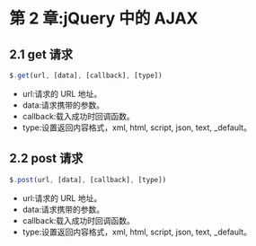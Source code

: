 # 第 2 章:jQuery 中的 AJAX

## 2.1 get 请求

```javascript
$.get(url, [data], [callback], [type])
```

* url:请求的 URL 地址。
* data:请求携带的参数。
* callback:载入成功时回调函数。 
* type:设置返回内容格式，xml, html, script, json, text, _default。

## 2.2 post 请求

```javascript
$.post(url, [data], [callback], [type])
```

* url:请求的 URL 地址。
* data:请求携带的参数。
* callback:载入成功时回调函数。 
* type:设置返回内容格式，xml, html, script, json, text, _default。
